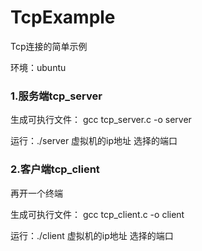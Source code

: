 # TcpExample

Tcp连接的简单示例

环境：ubuntu

### 1.服务端tcp_server

生成可执行文件： gcc tcp_server.c -o server

运行：./server 虚拟机的ip地址 选择的端口

### 2.客户端tcp_client

再开一个终端

生成可执行文件： gcc tcp_client.c -o client

运行：./client 虚拟机的ip地址 选择的端口
